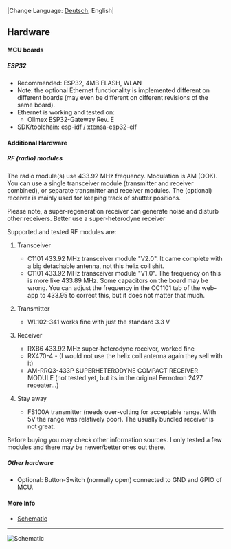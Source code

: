 |Change Language: [Deutsch](hardware-de.md), English|

## Hardware

#### MCU boards

##### ESP32

  * Recommended: ESP32, 4MB FLASH, WLAN
  * Note: the optional Ethernet functionality is implemented different on different boards (may even be different on different revisions of the same board).
  * Ethernet is working and tested on:
       * Olimex ESP32-Gateway Rev. E
  * SDK/toolchain: esp-idf / xtensa-esp32-elf

#### Additional Hardware

##### RF (radio) modules

  The radio module(s) use 433.92 MHz frequency. Modulation is AM (OOK). You can use a single transceiver module (transmitter and receiver combined), or separate transmitter and receiver modules. The (optional) receiver is mainly used for keeping track of shutter positions.

  Please note, a super-regeneration receiver can generate noise and disturb other receivers. Better use a super-heterodyne receiver


  Supported and tested RF modules are:
  1. Transceiver
     * C1101 433.92 MHz transceiver module "V2.0". It came complete with a big detachable antenna, not this helix coil shit.
     * C1101 433.92 MHz transceiver module "V1.0". The frequency on this is more like 433.89 MHz. Some capacitors on the board may be wrong. You can adjust the frequency in the CC1101 tab of the web-app to 433.95 to correct this, but it does not matter that much.

  2. Transmitter
     * WL102-341  works fine with just the standard 3.3 V

  3. Receiver
     * RXB6 433.92 MHz super-heterodyne receiver, worked fine
     * RX470-4 - (I would not use the helix coil antenna again they sell with it)
     * AM-RRQ3-433P SUPERHETERODYNE COMPACT RECEIVER MODULE (not tested yet, but its in the original Fernotron 2427 repeater...)

  4. Stay away
     * FS100A transmitter (needs over-volting for acceptable range. With 5V the range was relatively poor). The usually bundled receiver is not great.

Before buying you may check other information sources. I only tested a few modules and there may be newer/better ones out there.

##### Other hardware
  * Optional: Button-Switch (normally open) connected to GND and GPIO of MCU.


#### More Info
  * [Schematic](schematic.pdf)

<hr>

![Schematic](img/schematic.png)
